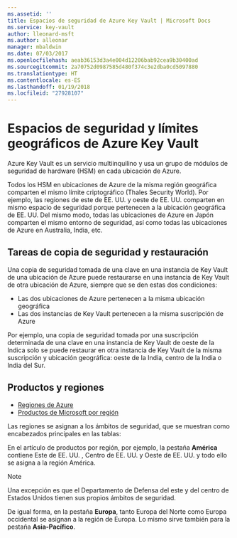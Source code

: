 ```yaml
---
ms.assetid: ''
title: Espacios de seguridad de Azure Key Vault | Microsoft Docs
ms.service: key-vault
author: lleonard-msft
ms.author: alleonar
manager: mbaldwin
ms.date: 07/03/2017
ms.openlocfilehash: aeab36153d3a4e004d12206bab92cea9b30400ad
ms.sourcegitcommit: 2a70752d0987585d480f374c3e2dba0cd5097880
ms.translationtype: HT
ms.contentlocale: es-ES
ms.lasthandoff: 01/19/2018
ms.locfileid: "27928107"
---
```

# <a name="azure-key-vault-security-worlds-and-geographic-boundaries"></a>Espacios de seguridad y límites geográficos de Azure Key Vault

Azure Key Vault es un servicio multiinquilino y usa un grupo de módulos de seguridad de hardware (HSM) en cada ubicación de Azure. 

Todos los HSM en ubicaciones de Azure de la misma región geográfica comparten el mismo límite criptográfico (Thales Security World). Por ejemplo, las regiones de este de EE. UU. y oeste de EE. UU. comparten en mismo espacio de seguridad porque pertenecen a la ubicación geográfica de EE. UU. Del mismo modo, todas las ubicaciones de Azure en Japón comparten el mismo entorno de seguridad, así como todas las ubicaciones de Azure en Australia, India, etc. 

## <a name="backup-and-restore-behavior"></a>Tareas de copia de seguridad y restauración

Una copia de seguridad tomada de una clave en una instancia de Key Vault de una ubicación de Azure puede restaurarse en una instancia de Key Vault de otra ubicación de Azure, siempre que se den estas dos condiciones:

- Las dos ubicaciones de Azure pertenecen a la misma ubicación geográfica
- Las dos instancias de Key Vault pertenecen a la misma suscripción de Azure

Por ejemplo, una copia de seguridad tomada por una suscripción determinada de una clave en una instancia de Key Vault de oeste de la Indica solo se puede restaurar en otra instancia de Key Vault de la misma suscripción y ubicación geográfica: oeste de la India, centro de la India o India del Sur.

## <a name="regions-and-products"></a>Productos y regiones

- [Regiones de Azure](https://azure.microsoft.com/regions/)
- [Productos de Microsoft por región](https://azure.microsoft.com/regions/services/)

Las regiones se asignan a los ámbitos de seguridad, que se muestran como encabezados principales en las tablas:

En el artículo de productos por región, por ejemplo, la pestaña **América** contiene Este de EE. UU. , Centro de EE. UU. y Oeste de EE. UU. y todo ello se asigna a la región América. 

>[!NOTE]
>Una excepción es que el Departamento de Defensa del este y del centro de Estados Unidos tienen sus propios ámbitos de seguridad. 

De igual forma, en la pestaña **Europa**, tanto Europa del Norte como Europa occidental se asignan a la región de Europa. Lo mismo sirve también para la pestaña **Asia-Pacífico**.




